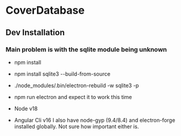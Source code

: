 # CoverDatabase

## Dev Installation
### Main problem is with the sqlite module being unknown
- npm install
- npm install sqlite3 --build-from-source
- ./node_modules/.bin/electron-rebuild -w sqlite3 -p
- npm run electron and expect it to work this time

- Node v18
- Angular Cli v16
I also have node-gyp (9.4/8.4) and electron-forge installed globally.  Not sure how important either is.
